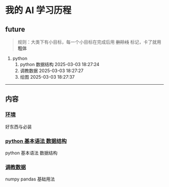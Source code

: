 # 我的 AI 学习历程

## future

> 规则：大类下有小目标，每一个小目标在完成后用 ~~删除线~~ 标记，卡了就用 **粗体**

1. python
   1. python 数据结构 2025-03-03 18:27:24
   1. 调教数据 2025-03-03 18:27:27
   1. 绘图 2025-03-03 18:27:37

---

## 内容

### [环境](ev\env.md)

好东西与必装

### [python 基本语法 数据结构](pythonsty\basic.ipynb)

python 基本语法 数据结构

### [调教数据](pythonsty\pic.ipynb)

numpy pandas 基础用法
